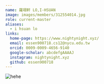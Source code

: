 ```yaml
---
name: 羅翊軒 LO,I-HSUAN 
image: images/members/312554014.jpg 
role: current-master
aliases:
  - i hsuan lo
links:
  home-page: https://www.nightynight.xyz/
  email: essen900718.cs12@nycu.edu.tw 
  orcid: 0009-0009-4656-9140
  google-scholar: abcdefgAAAAJ
  instagram: nightynight.xyz
  github: essen900718
---
```


![hehe](https://i.redd.it/lkh05vr5npu41.jpg)
